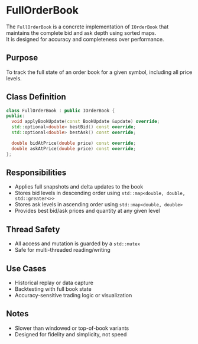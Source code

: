 # FullOrderBook

The `FullOrderBook` is a concrete implementation of `IOrderBook` that maintains the complete bid and ask depth using sorted maps.  
It is designed for accuracy and completeness over performance.

## Purpose

To track the full state of an order book for a given symbol, including all price levels.

## Class Definition

```cpp
class FullOrderBook : public IOrderBook {
public:
  void applyBookUpdate(const BookUpdate &update) override;
  std::optional<double> bestBid() const override;
  std::optional<double> bestAsk() const override;

  double bidAtPrice(double price) const override;
  double askAtPrice(double price) const override;
};
```

## Responsibilities

- Applies full snapshots and delta updates to the book
- Stores bid levels in descending order using `std::map<double, double, std::greater<>>`
- Stores ask levels in ascending order using `std::map<double, double>`
- Provides best bid/ask prices and quantity at any given level

## Thread Safety

- All access and mutation is guarded by a `std::mutex`
- Safe for multi-threaded reading/writing

## Use Cases

- Historical replay or data capture
- Backtesting with full book state
- Accuracy-sensitive trading logic or visualization

## Notes

- Slower than windowed or top-of-book variants
- Designed for fidelity and simplicity, not speed